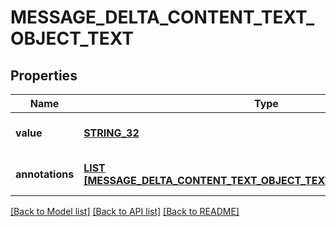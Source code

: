 # MESSAGE_DELTA_CONTENT_TEXT_OBJECT_TEXT

## Properties
Name | Type | Description | Notes
------------ | ------------- | ------------- | -------------
**value** | [**STRING_32**](STRING_32.md) | The data that makes up the text. | [optional] [default to null]
**annotations** | [**LIST [MESSAGE_DELTA_CONTENT_TEXT_OBJECT_TEXT_ANNOTATIONS_INNER]**](MessageDeltaContentTextObject_text_annotations_inner.md) |  | [optional] [default to null]

[[Back to Model list]](../README.md#documentation-for-models) [[Back to API list]](../README.md#documentation-for-api-endpoints) [[Back to README]](../README.md)



